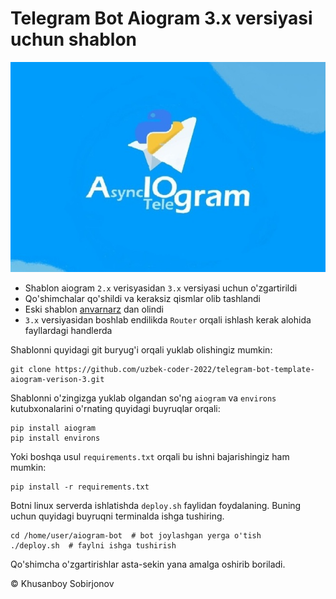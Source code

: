 # Telegram Bot Aiogram 3.x versiyasi uchun shablon

<img src="aiogram-image.png">

+ Shablon aiogram `2.x` verisyasidan `3.x` versiyasi uchun o'zgartirildi
+ Qo'shimchalar qo'shildi va keraksiz qismlar olib tashlandi
+ Eski shablon [anvarnarz](https://github.com/anvarnarz/mukammal-bot-paid) dan olindi
+ `3.x` versiyasidan boshlab endilikda `Router` orqali ishlash kerak alohida fayllardagi handlerda

Shablonni quyidagi git buryug'i orqali yuklab olishingiz mumkin:
 
     
    git clone https://github.com/uzbek-coder-2022/telegram-bot-template-aiogram-verison-3.git


Shablonni o'zingizga yuklab olgandan so'ng `aiogram` va `environs` kutubxonalarini o'rnating quyidagi buyruqlar orqali: 

    pip install aiogram
    pip install environs

Yoki boshqa usul `requirements.txt` orqali bu ishni bajarishingiz ham mumkin:

    pip install -r requirements.txt
    
Botni linux serverda ishlatishda `deploy.sh` faylidan foydalaning. Buning uchun quyidagi buyruqni terminalda ishga tushiring.
    
    cd /home/user/aiogram-bot  # bot joylashgan yerga o'tish
    ./deploy.sh  # faylni ishga tushirish

Qo'shimcha o'zgartirishlar asta-sekin yana amalga oshirib boriladi.

©️ Khusanboy Sobirjonov
